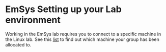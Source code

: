 # EmSys Setting up your Lab environment 

Working in the EmSys lab requires you to connect to a specific machine in the Linux lab. 
See this [list](https://github.com/STFleming/EmSys_labSetup) to find out which machine your group has been allocated to. 

